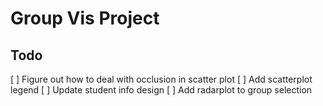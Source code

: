 # Group Vis Project

## Todo
[ ] Figure out how to deal with occlusion in scatter plot
[ ] Add scatterplot legend 
[ ] Update student info design
[ ] Add radarplot to group selection
